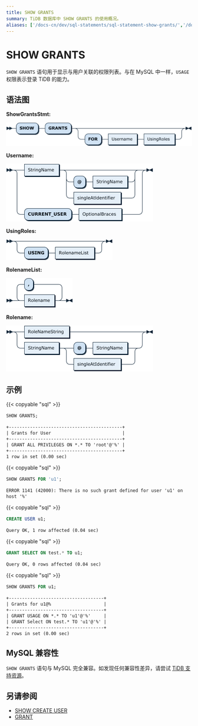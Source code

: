 ```yaml
---
title: SHOW GRANTS
summary: TiDB 数据库中 SHOW GRANTS 的使用概况。
aliases: ['/docs-cn/dev/sql-statements/sql-statement-show-grants/','/docs-cn/dev/reference/sql/statements/show-grants/']
---
```


# SHOW GRANTS

`SHOW GRANTS` 语句用于显示与用户关联的权限列表。与在 MySQL 中一样，`USAGE` 权限表示登录 TiDB 的能力。

## 语法图

**ShowGrantsStmt:**

![ShowGrantsStmt](/media/sqlgram/ShowGrantsStmt.png)

**Username:**

![Username](/media/sqlgram/Username.png)

**UsingRoles:**

![UsingRoles](/media/sqlgram/UsingRoles.png)

**RolenameList:**

![RolenameList](/media/sqlgram/RolenameList.png)

**Rolename:**

![Rolename](/media/sqlgram/Rolename.png)

## 示例

{{< copyable "sql" >}}

```sql
SHOW GRANTS;
```

```
+-------------------------------------------+
| Grants for User                           |
+-------------------------------------------+
| GRANT ALL PRIVILEGES ON *.* TO 'root'@'%' |
+-------------------------------------------+
1 row in set (0.00 sec)
```

{{< copyable "sql" >}}

```sql
SHOW GRANTS FOR 'u1';
```

```
ERROR 1141 (42000): There is no such grant defined for user 'u1' on host '%'
```

{{< copyable "sql" >}}

```sql
CREATE USER u1;
```

```
Query OK, 1 row affected (0.04 sec)
```

{{< copyable "sql" >}}

```sql
GRANT SELECT ON test.* TO u1;
```

```
Query OK, 0 rows affected (0.04 sec)
```

{{< copyable "sql" >}}

```sql
SHOW GRANTS FOR u1;
```

```
+------------------------------------+
| Grants for u1@%                    |
+------------------------------------+
| GRANT USAGE ON *.* TO 'u1'@'%'     |
| GRANT Select ON test.* TO 'u1'@'%' |
+------------------------------------+
2 rows in set (0.00 sec)
```

## MySQL 兼容性

`SHOW GRANTS` 语句与 MySQL 完全兼容。如发现任何兼容性差异，请尝试 [TiDB 支持资源](/support.md)。

## 另请参阅

* [SHOW CREATE USER](/sql-statements/sql-statement-show-create-user.md)
* [GRANT](/sql-statements/sql-statement-grant-privileges.md)
